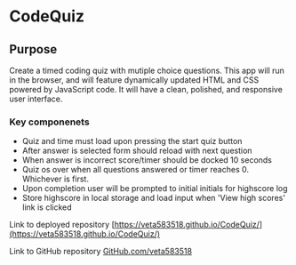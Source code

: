 # CodeQuiz

## Purpose
Create a timed coding quiz with mutiple choice questions.  This app will run in the browser, and will feature dynamically updated HTML and CSS powered by JavaScript code. It will have a clean, polished, and responsive user interface.

### Key componenets
* Quiz and time must load upon pressing the start quiz button
* After answer is selected form should reload with next question
* When answer is incorrect score/timer should be docked 10 seconds
* Quiz os over when all questions answered or timer reaches 0. Whichever is first.
* Upon completion user will be prompted to initial initials for highscore log
* Store highscore in local storage and load input when 'View high scores' link is clicked

Link to deployed repository
[https://veta583518.github.io/CodeQuiz/](https://veta583518.github.io/CodeQuiz/) 

Link to GitHub repository
[GitHub.com/veta583518](https://github.com/veta583518/CodeQuiz)
